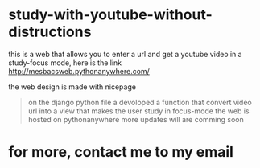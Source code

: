 # study-with-youtube-without-distructions
this is a web that allows you to enter a url and get a youtube video in a study-focus mode, here is the link http://mesbacsweb.pythonanywhere.com/

 the web design is made with nicepage
 > on the django  python file a devoloped a function that convert video url into a view that makes the user study in focus-mode
 > the web is hosted on pythonanywhere
 > more updates will are comming soon
# for more, contact me to my email
